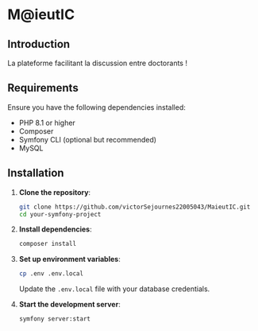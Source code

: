 # M@ieutIC

## Introduction
La plateforme facilitant la discussion entre doctorants !

## Requirements
Ensure you have the following dependencies installed:
- PHP 8.1 or higher
- Composer
- Symfony CLI (optional but recommended)
- MySQL

## Installation
1. **Clone the repository**:
   ```sh
   git clone https://github.com/victorSejournes22005043/MaieutIC.git
   cd your-symfony-project
   ```

2. **Install dependencies**:
   ```sh
   composer install
   ```

3. **Set up environment variables**:
   ```sh
   cp .env .env.local
   ```
   Update the `.env.local` file with your database credentials.

5. **Start the development server**:
   ```sh
   symfony server:start
   ```
